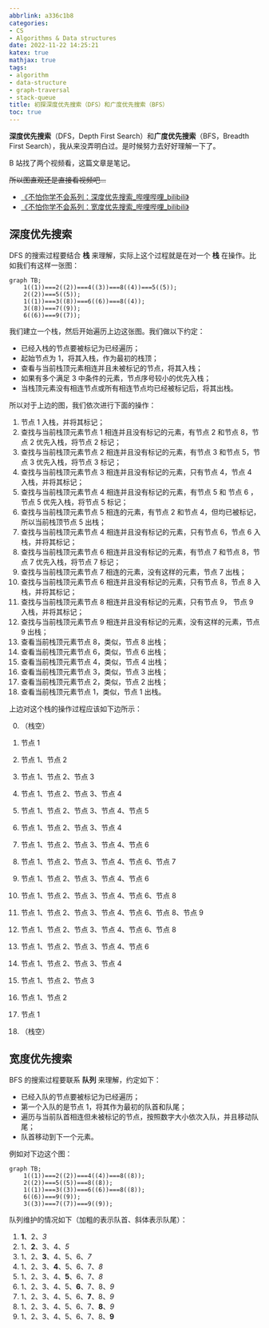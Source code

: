 ```yaml
---
abbrlink: a336c1b8
categories:
- CS
- Algorithms & Data structures
date: 2022-11-22 14:25:21
katex: true
mathjax: true
tags:
- algorithm
- data-structure
- graph-traversal
- stack-queue
title: 初探深度优先搜索（DFS）和广度优先搜索（BFS）
toc: true
---
```


**深度优先搜索**（DFS，Depth First Search）和**广度优先搜索**（BFS，Breadth First Search），我从来没弄明白过。是时候努力去好好理解一下了。

<!--more-->

B 站找了两个视频看，这篇文章是笔记。

~~所以图直观还是直接看视频吧...~~

- [《不怕你学不会系列：深度优先搜索\_哔哩哔哩\_bilibili》](https://www.bilibili.com/video/BV1cQ4y127Kd/)
- [《不怕你学不会系列：宽度优先搜索\_哔哩哔哩\_bilibili》](https://www.bilibili.com/video/BV1H44y1871A/)

## 深度优先搜索

DFS 的搜索过程要结合 **栈** 来理解，实际上这个过程就是在对一个 **栈** 在操作。比如我们有这样一张图：

```mermaid
graph TB;
    1((1))===2((2))===4((3))===8((4))===5((5));
    2((2))===5((5));
    1((1))===3((8))===6((6))===8((4));
    3((8))===7((9));
    6((6))===9((7));
```

我们建立一个栈，然后开始遍历上边这张图。我们做以下约定：

- 已经入栈的节点要被标记为已经遍历；
- 起始节点为 1，将其入栈，作为最初的栈顶；
- 查看与当前栈顶元素相连并且未被标记的节点，将其入栈；
- 如果有多个满足 3 中条件的元素，节点序号较小的优先入栈；
- 当栈顶元素没有相连节点或所有相连节点均已经被标记后，将其出栈。

所以对于上边的图，我们依次进行下面的操作：

1. 节点 1 入栈，并将其标记；
2. 查找与当前栈顶元素节点 1 相连并且没有标记的元素，有节点 2 和节点 8，节点 2 优先入栈，将节点 2 标记；
3. 查找与当前栈顶元素节点 2 相连并且没有标记的元素，有节点 3 和节点 5，节点 3 优先入栈，将节点 3 标记；
4. 查找与当前栈顶元素节点 3 相连并且没有标记的元素，只有节点 4，节点 4 入栈，并将其标记；
5. 查找与当前栈顶元素节点 4 相连并且没有标记的元素，有节点 5 和 节点 6 ，节点 5 优先入栈，将节点 5 标记；
6. 查找与当前栈顶元素节点 5 相连的元素，有节点 2 和节点 4，但均已被标记，所以当前栈顶节点 5 出栈；
7. 查找与当前栈顶元素节点 4 相连并且没有标记的元素，只有节点 6，节点 6 入栈，并将其标记；
8. 查找与当前栈顶元素节点 6 相连并且没有标记的元素，有节点 7 和节点 8，节点 7 优先入栈，将节点 7 标记；
9. 查找与当前栈顶元素节点 7 相连的元素，没有这样的元素，节点 7 出栈；
10. 查找与当前栈顶元素节点 6 相连并且没有标记的元素，只有节点 8，节点 8 入栈，并将其标记；
11. 查找与当前栈顶元素节点 8 相连并且没有标记的元素，只有节点 9， 节点 9 入栈，并将其标记；
12. 查找与当前栈顶元素节点 9 相连并且没有标记的元素，没有这样的元素，节点 9 出栈；
13. 查看当前栈顶元素节点 8，类似，节点 8 出栈；
14. 查看当前栈顶元素节点 6，类似，节点 6 出栈；
15. 查看当前栈顶元素节点 4，类似，节点 4 出栈；
16. 查看当前栈顶元素节点 3，类似，节点 3 出栈；
17. 查看当前栈顶元素节点 2，类似，节点 2 出栈；
18. 查看当前栈顶元素节点 1，类似，节点 1 出栈。

上边对这个栈的操作过程应该如下边所示：

0. （栈空）

1. 节点 1
2. 节点 1、节点 2
3. 节点 1、节点 2、节点 3
4. 节点 1、节点 2、节点 3、节点 4
5. 节点 1、节点 2、节点 3、节点 4、节点 5
6. 节点 1、节点 2、节点 3、节点 4
7. 节点 1、节点 2、节点 3、节点 4、节点 6
8. 节点 1、节点 2、节点 3、节点 4、节点 6、节点 7
9. 节点 1、节点 2、节点 3、节点 4、节点 6
10. 节点 1、节点 2、节点 3、节点 4、节点 6、节点 8
11. 节点 1、节点 2、节点 3、节点 4、节点 6、节点 8、节点 9
12. 节点 1、节点 2、节点 3、节点 4、节点 6、节点 8
13. 节点 1、节点 2、节点 3、节点 4、节点 6
14. 节点 1、节点 2、节点 3、节点 4
15. 节点 1、节点 2、节点 3
16. 节点 1、节点 2
17. 节点 1
18. （栈空）

## 宽度优先搜索

BFS 的搜索过程要联系 **队列** 来理解，约定如下：

- 已经入队的节点要被标记为已经遍历；
- 第一个入队的是节点 1，将其作为最初的队首和队尾；
- 遍历与当前队首相连但未被标记的节点，按照数字大小依次入队，并且移动队尾；
- 队首移动到下一个元素。

例如对下边这个图：

```mermaid
graph TB;
    1((1))===2((2))===4((4))===8((8));
    2((2))===5((5))===8((8));
    1((1))===3((3))===6((6))===8((8));
    6((6))===9((9));
    3((3))===7((7))===9((9));
```

队列维护的情况如下（加粗的表示队首、斜体表示队尾）：

1. **1**、2、_3_
2. 1、**2**、3、4、_5_
3. 1、2、**3**、4、5、6、_7_
4. 1、2、3、**4**、5、6、7、_8_
5. 1、2、3、4、**5**、6、7、_8_
6. 1、2、3、4、5、**6**、7、8、_9_
7. 1、2、3、4、5、6、**7**、8、_9_
8. 1、2、3、4、5、6、7、**8**、_9_
9. 1、2、3、4、5、6、7、8、**9**
